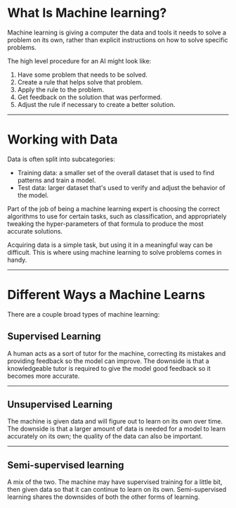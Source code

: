 # What Is Machine learning?
Machine learning is giving a computer the data and tools it needs to solve a problem on its own,
rather than explicit instructions on how to solve specific problems.

The high level procedure for an AI might look like:
1. Have some problem that needs to be solved.
2. Create a rule that helps solve that problem.
3. Apply the rule to the problem.
4. Get feedback on the solution that was performed.
5. Adjust the rule if necessary to create a better solution.

---

# Working with Data
Data is often split into subcategories:
- Training data: a smaller set of the overall dataset that is used to find patterns and train a model.
- Test data: larger dataset that's used to verify and adjust the behavior of the model.

Part of the job of being a machine learning expert is choosing the correct algorithms to use for certain
tasks, such as classification, and appropriately tweaking the hyper-parameters of that formula to produce
the most accurate solutions.

Acquiring data is a simple task, but using it in a meaningful way can be difficult. This is where using
machine learning to solve problems comes in handy.

---

# Different Ways a Machine Learns
There are a couple broad types of machine learning:

## Supervised Learning
A human acts as a sort of tutor for the machine, correcting its mistakes and
providing feedback so the model can improve. The downside is that a knowledgeable tutor is required to give
the model good feedback so it becomes more accurate.

---

## Unsupervised Learning
The machine is given data and will figure out to learn on its own over time. The downside is that a larger
amount of data is needed for a model to learn accurately on its own; the quality of the data can also be
important.

---

## Semi-supervised learning

A mix of the two. The machine may have supervised training for a little bit, then given data so that it can
continue to learn on its own. Semi-supervised learning shares the downsides of both the other forms of
learning.
